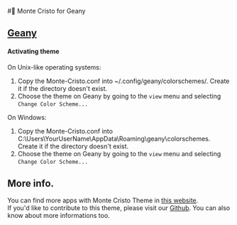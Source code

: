 #🎩 Monte Cristo for Geany

## [Geany](https://www.geany.org/)

#### Activating theme

On Unix-like operating systems:  

1. Copy the Monte-Cristo.conf into ~/.config/geany/colorschemes/. Create it if the directory doesn't exist.  
2. Choose the theme on Geany by going to the `view` menu and selecting `Change Color Scheme...`

On Windows:  

1. Copy the Monte-Cristo.conf into C:\Users\YourUserName\AppData\Roaming\geany\colorschemes. Create it if the directory doesn't exist.  
2. Choose the theme on Geany by going to the `view` menu and selecting `Change Color Scheme...`

## More info.

You can find more apps with Monte Cristo Theme in [this website](https://monte-cristos.github.io/monte-cristo-website/).  
If you'd like to contribute to this theme, please visit our [Github](https://github.com/monte-cristos). You can also know about more informations too.